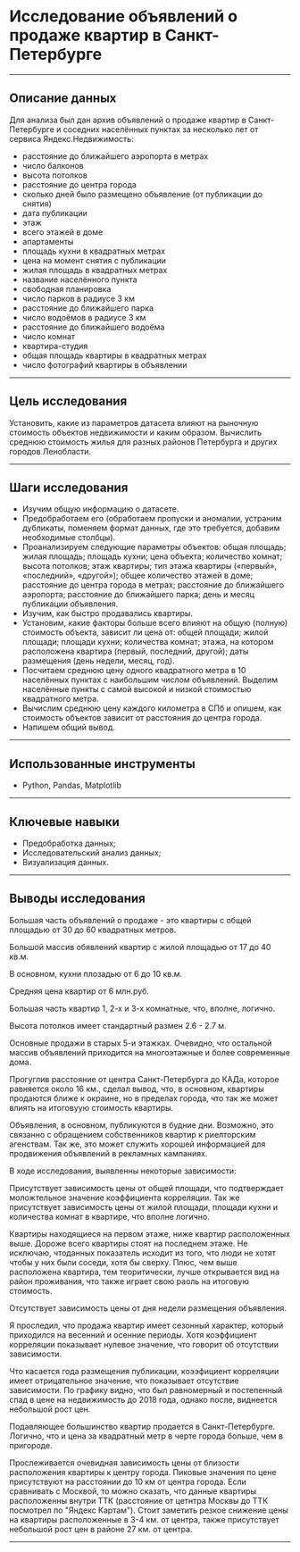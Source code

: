 # Исследование объявлений о продаже квартир в Санкт-Петербурге

---

## Описание данных

Для анализа был дан архив объявлений о продаже квартир в Санкт-Петербурге и соседних населённых пунктах за несколько лет от сервиса Яндекс.Недвижимость:

- расстояние до ближайшего аэропорта в метрах
- число балконов
- высота потолков
- расстояние до центра города
- сколько дней было размещено объявление (от публикации до снятия)
- дата публикации
- этаж
- всего этажей в доме
- апартаменты
- площадь кухни в квадратных метрах
- цена на момент снятия с публикации
- жилая площадь в квадратных метрах
- название населённого пункта
- свободная планировка
- число парков в радиусе 3 км
- расстояние до ближайшего парка
- число водоёмов в радиусе 3 км
- расстояние до ближайшего водоёма
- число комнат
- квартира-студия
- общая площадь квартиры в квадратных метрах
- число фотографий квартиры в объявлении

---

## Цель исследования

Установить, какие из параметров датасета влияют на рыночную стоимость объектов недвижимости и каким образом. Вычислить среднюю стоимость жилья для разных районов Петербурга и других городов Ленобласти.

---

## Шаги исследования

- Изучим общую информацию о датасете.
- Предобработаем его (обработаем пропуски и аномалии, устраним дубликаты, поменяем формат данных, где это требуется, добавим необходимые столбцы).
- Проанализируем следующие параметры объектов: общая площадь; жилая площадь; площадь кухни; цена объекта; количество комнат; высота потолков; этаж квартиры; тип этажа квартиры («первый», «последний», «другой»); общее количество этажей в доме; расстояние до центра города в метрах; расстояние до ближайшего аэропорта; расстояние до ближайшего парка; день и месяц публикации объявления.
- Изучим, как быстро продавались квартиры.
- Установим, какие факторы больше всего влияют на общую (полную) стоимость объекта, зависит ли цена от: общей площади; жилой площади; площади кухни; количества комнат; этажа, на котором расположена квартира (первый, последний, другой); даты размещения (день недели, месяц, год).
- Посчитаем среднюю цену одного квадратного метра в 10 населённых пунктах с наибольшим числом объявлений. Выделим населённые пункты с самой высокой и низкой стоимостью квадратного метра.
- Вычислим среднюю цену каждого километра в СПб и опишем, как стоимость объектов зависит от расстояния до центра города.
- Напишем общий вывод.

---

## Использованные инструменты

- Python, Pandas, Matplotlib

---

## Ключевые навыки

- Предобработка данных;
- Исследовательский анализ данных;
- Визуализация данных.

---

## Выводы исследования

Большая часть объявлений о продаже - это квартиры с общей площадью от 30 до 60 квадратных метров.

Большой массив обявлений квартир с жилой площадью от 17 до 40 кв.м.

В основном, кухни плозадью от 6 до 10 кв.м.

Средняя цена квартир от 6 млн.руб.

Большая часть квартир 1, 2-х и 3-х комнатные, что, вполне, логично.

Высота потолков имеет стандартный размен 2.6 - 2.7 м.

Основные продажи в старых 5-и этажках. Очевидно, что остальной массив объявлений приходится на многоэтажные и более современные дома.

Прогуглив расстояние от центра Санкт-Петербурга до КАДа, которое равняется около 16 км., сделал вывод, что, в основном, квартиры продаются ближе к окраине, но в пределах города, что так же может влиять на итоговуую стоимость квартиры.

Объявления, в основном, публикуются в будние дни. Возможно, это связанно с обращением собственников квартир к риелторским агенствам. Так же, это может служить хорошей информацией для продвижения объявлений в рекламных кампаниях.

В ходе исследования, выявленны некоторые зависимости:

Присутствует зависимость цены от общей площади, что подтверждает моложтельное значение коэффициента корреляции. Так же присутствует зависимость цены от жилой площади, площади кухни и количества комнат в квартире, что вполне логично.

Квартиры находящиеся на первом этаже, ниже квартир расположенных выше. Дороже всего квартиры стоят на последнем этаже. Не исключаю, чтоданных показатель исходит из того, что люди не хотят чтобы у них были соседи, хотя бы сверху. Плюс, чем выше расположена квартира, тем теоритически, лучше открывается вид на район проживания, что также играет свою раоль на итоговую стоимость.

Отсутствует зависимость цены от дня недели размещения объявления.

Я проследил, что продажа квартир имеет сезонный характер, который приходился на весенний и осенние периоды. Хотя коэффициент корреляции показывает нулевое значение, что говорит об отсутствии зависимости.

Что касается года размещения публикации, коээфициент корреляции имеет отрицательное значение, что показывает отсутствие зависимости. По графику видно, что был равномерный и постепенный спад в цене на недвижимость до 2018 года, однако после, виднеется небольшой рост цен.

Подавляющее большинство квартир продается в Санкт-Петербурге. Логично, что и цена за квадратный метр в черте города больше, чем в пригороде.

Прослеживается очевидная зависимость цены от близости расположения квартиры к центру города. Пиковые значения по цене присутствуют на расстоянии до 10 км от центра города. Если сравнивать с Москвой, то можно сказать, что данные квартиры расположенны внутри ТТК (расстояние от цетнтра Москвы до ТТК посмотрел по "Яндекс Картам"). Стоит заметить резкое снижение цены на квартиры расположенные в 3-4 км. от центра, также присутствует небольшой рост цен в районе 27 км. от центра.

---
